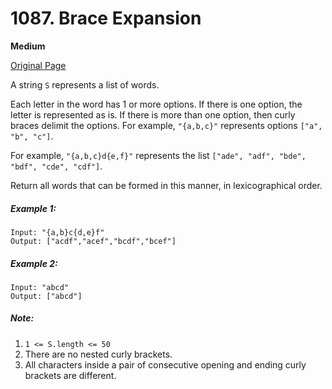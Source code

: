 # 1087. Brace Expansion

**Medium**

[Original Page](https://leetcode.com/problems/brace-expansion/)

A string `S` represents a list of words.

Each letter in the word has 1 or more options.  If there is one option, the letter is represented as is.  If there is more than one option, then curly braces delimit the options.  For example, `"{a,b,c}"` represents options `["a", "b", "c"]`.

For example, `"{a,b,c}d{e,f}"` represents the list `["ade", "adf", "bde", "bdf", "cde", "cdf"]`.

Return all words that can be formed in this manner, in lexicographical order.

##### Example 1:
```
Input: "{a,b}c{d,e}f"
Output: ["acdf","acef","bcdf","bcef"]
```

##### Example 2:
```
Input: "abcd"
Output: ["abcd"]
```

##### Note:
1. `1 <= S.length <= 50`
2. There are no nested curly brackets.
3. All characters inside a pair of consecutive opening and ending curly brackets are different.

